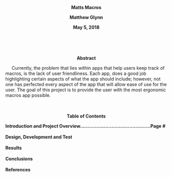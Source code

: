 <p align="center"> <b>Matts Macros</b></p>
<p align="center"> <b>Matthew Glynn</b></p>
<p align="center"> <b>May 5, 2018</b></p>


</br>
</br>
</br>
<p align="center"> <b>Abstract</b></p>
&nbsp;&nbsp;&nbsp;&nbsp; Currently, the problem that lies within apps that help users keep track of macros, is the lack of user friendliness. Each app, does a good job highlighting certain aspects of what the app should include; however, not one has perfected every aspect of the app that will allow ease of use for the user. The goal of this project is to provide the user with the most ergonomic macros app possible.


</br>
</br>
</br>
<p align="center"> <b>Table of Contents</b></p>
<b>Introduction and Project Overview...............................................Page # </br></b>
</br>
<b>Design, Development and Test</br></b>
</br>
<b>Results</br></b>
</br>
<b>Conclusions</br></b>
</br>
<b>References</br></b>
